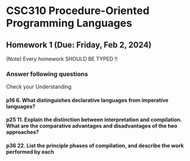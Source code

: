 # CSC310 Procedure-Oriented Programming Languages

## Homework 1 (Due: Friday, Feb 2, 2024)

(Note) Every homework SHOULD BE TYPED !!

### Answer following questions

Check your Understanding

#### p16 6. What distinguishes declarative languages from imperative languages?

#### p25 11. Explain the distinction between interpretation and compilation. What are the comparative advantages and disadvantages of the two approaches?

#### p36 22. List the principle phases of compilation, and describe the work performed by each
